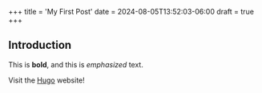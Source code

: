+++
title = 'My First Post'
date = 2024-08-05T13:52:03-06:00
draft = true
+++
## Introduction

This is **bold**, and this is *emphasized* text.

Visit the [Hugo](https://gohugoio) website!
